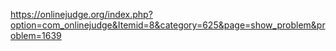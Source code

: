 https://onlinejudge.org/index.php?option=com_onlinejudge&Itemid=8&category=625&page=show_problem&problem=1639
